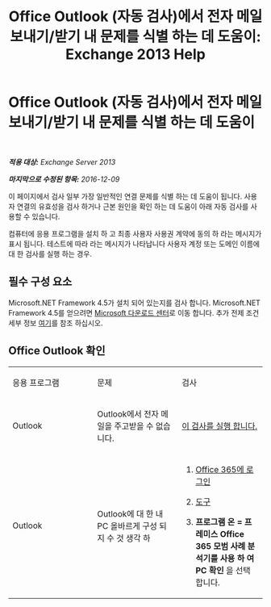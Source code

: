 ﻿---
title: 'Office Outlook (자동 검사)에서 전자 메일 보내기/받기 내 문제를 식별 하는 데 도움이: Exchange 2013 Help'
TOCTitle: Office Outlook (자동 검사)에서 전자 메일 보내기/받기 내 문제를 식별 하는 데 도움이
ms:assetid: 0de16c79-807a-4cae-9097-22dd61a157b4
ms:mtpsurl: https://technet.microsoft.com/ko-kr/library/Dn793609(v=EXCHG.150)
ms:contentKeyID: 62630000
ms.date: 05/22/2018
mtps_version: v=EXCHG.150
ms.translationtype: MT
---

# Office Outlook (자동 검사)에서 전자 메일 보내기/받기 내 문제를 식별 하는 데 도움이

 

_**적용 대상:** Exchange Server 2013_

_**마지막으로 수정된 항목:** 2016-12-09_

이 페이지에서 검사 일부 가장 일반적인 연결 문제를 식별 하는 데 도움이 됩니다. 사용자 연결의 유효성을 검사 하거나 근본 원인을 확인 하는 데 도움이 아래 자동 검사를 사용할 수 있습니다.

컴퓨터에 응용 프로그램을 설치 하 고 최종 사용자 사용권 계약에 동의 하 라는 메시지가 표시 됩니다. 테스트에 따라 라는 메시지가 나타납니다 사용자 계정 또는 도메인 이름에 대 한 검사를 실행 하는 경우.

## 필수 구성 요소

Microsoft.NET Framework 4.5가 설치 되어 있는지를 검사 합니다. Microsoft.NET Framework 4.5를 얻으려면 [Microsoft 다운로드 센터](https://www.microsoft.com/en-us/download/details.aspx?id=30653)로 이동 합니다. 추가 전제 조건 세부 정보 [여기](https://technet.microsoft.com/library/jj851141\(v=exchg.80\).aspx)를 참조 하십시오.

## Office Outlook 확인


<table>
<colgroup>
<col style="width: 33%" />
<col style="width: 33%" />
<col style="width: 33%" />
</colgroup>
<tbody>
<tr class="odd">
<td><p>응용 프로그램</p></td>
<td><p>문제</p></td>
<td><p>검사</p></td>
</tr>
<tr class="even">
<td><p>Outlook</p></td>
<td><p>Outlook에서 전자 메일을 주고받을 수 없습니다.</p></td>
<td><p><a href="https://go.microsoft.com/fwlink/?linkid=313775">이 검사를 실행 합니다.</a></p></td>
</tr>
<tr class="odd">
<td><p>Outlook</p></td>
<td><p>Outlook에 대 한 내 PC 올바르게 구성 되지 수 것 생각 하</p></td>
<td><ol>
<li><p><a href="https://portal.microsoftonline.com/">Office 365에 로그인</a></p></li>
<li><p><a href="https://portal.microsoftonline.com/tools">도구</a></p></li>
<li><p><strong>프로그램 온 = 프레미스 Office 365 모범 사례 분석기를 사용 하 여 PC 확인</strong> 을 선택 합니다.</p></li>
</ol></td>
</tr>
</tbody>
</table>

